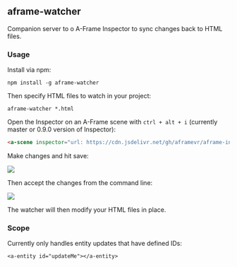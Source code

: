 ## aframe-watcher

Companion server to o A-Frame Inspector to sync changes back to HTML files.

### Usage

Install via npm:

```
npm install -g aframe-watcher
```

Then specify HTML files to watch in your project:

```
aframe-watcher *.html
```

Open the Inspector on an A-Frame scene with `ctrl + alt + i` (currently master or
0.9.0 version of Inspector):

```html
<a-scene inspector="url: https://cdn.jsdelivr.net/gh/aframevr/aframe-inspector@master/dist/aframe-inspector.min.js'>
```

Make changes and hit save:

![](https://user-images.githubusercontent.com/674727/49696477-fa525f00-fb5e-11e8-92e9-be0c9461f4ac.png)

Then accept the changes from the command line:

![](https://user-images.githubusercontent.com/674727/49696426-80ba7100-fb5e-11e8-93b5-6f79cafa6b5a.png)

The watcher will then modify your HTML files in place.

### Scope

Currently only handles entity updates that have defined IDs:

```
<a-entity id="updateMe"></a-entity>
```

